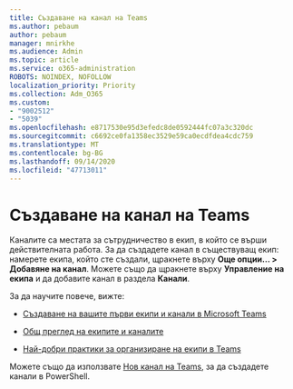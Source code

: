 ```yaml
---
title: Създаване на канал на Teams
ms.author: pebaum
author: pebaum
manager: mnirkhe
ms.audience: Admin
ms.topic: article
ms.service: o365-administration
ROBOTS: NOINDEX, NOFOLLOW
localization_priority: Priority
ms.collection: Adm_O365
ms.custom:
- "9002512"
- "5039"
ms.openlocfilehash: e8717530e95d3efedc8de0592444fc07a3c320dc
ms.sourcegitcommit: c6692ce0fa1358ec3529e59ca0ecdfdea4cdc759
ms.translationtype: MT
ms.contentlocale: bg-BG
ms.lasthandoff: 09/14/2020
ms.locfileid: "47713011"
---
```

# <a name="create-a-teams-channel"></a>Създаване на канал на Teams

Каналите са местата за сътрудничество в екип, в който се върши действителната работа. За да създадете канал в съществуващ екип: намерете екипа, който сте създали, щракнете върху **Още опции... > Добавяне на канал**. Можете също да щракнете върху **Управление на екипа** и да добавите канал в раздела **Канали**.

За да научите повече, вижте:

- [Създаване на вашите първи екипи и канали в Microsoft Teams](https://docs.microsoft.com/MicrosoftTeams/get-started-with-teams-create-your-first-teams-and-channels)

- [Общ преглед на екипите и каналите](https://docs.microsoft.com/microsoftteams/teams-channels-overview)

- [Най-добри практики за организиране на екипи в Teams](https://docs.microsoft.com/MicrosoftTeams/best-practices-organizing)

Можете също да използвате [Нов канал на Teams](https://docs.microsoft.com/powershell/module/teams/new-teamchannel?view=teams-ps), за да създадете канали в PowerShell. 
